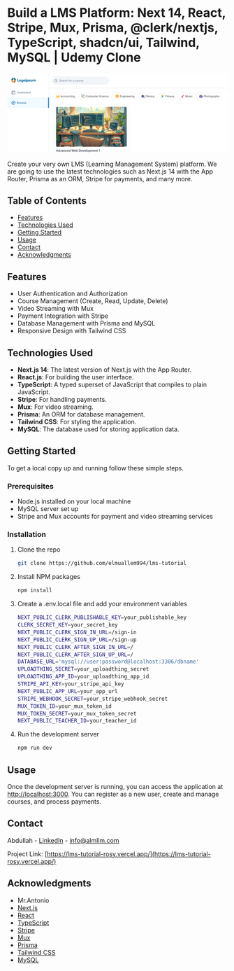 # Build a LMS Platform: Next 14, React, Stripe, Mux, Prisma, @clerk/nextjs, TypeScript, shadcn/ui, Tailwind, MySQL | Udemy Clone

![Project Screenshot](public/screenshot1.png)

Create your very own LMS (Learning Management System) platform. We are going to use the latest technologies such as Next.js 14 with the App Router, Prisma as an ORM, Stripe for payments, and many more.

## Table of Contents

- [Features](#features)
- [Technologies Used](#technologies-used)
- [Getting Started](#getting-started)
- [Usage](#usage)
- [Contact](#contact)
- [Acknowledgments](#acknowledgments)

## Features

- User Authentication and Authorization
- Course Management (Create, Read, Update, Delete)
- Video Streaming with Mux
- Payment Integration with Stripe
- Database Management with Prisma and MySQL
- Responsive Design with Tailwind CSS

## Technologies Used

- **Next.js 14**: The latest version of Next.js with the App Router.
- **React.js**: For building the user interface.
- **TypeScript**: A typed superset of JavaScript that compiles to plain JavaScript.
- **Stripe**: For handling payments.
- **Mux**: For video streaming.
- **Prisma**: An ORM for database management.
- **Tailwind CSS**: For styling the application.
- **MySQL**: The database used for storing application data.

## Getting Started

To get a local copy up and running follow these simple steps.

### Prerequisites

- Node.js installed on your local machine
- MySQL server set up
- Stripe and Mux accounts for payment and video streaming services

### Installation

1. Clone the repo

   ```sh
   git clone https://github.com/elmuallem994/lms-tutorial
   ```

2. Install NPM packages

   ```sh
   npm install
   ```

3. Create a .env.local file and add your environment variables

   ```sh
   NEXT_PUBLIC_CLERK_PUBLISHABLE_KEY=your_publishable_key
   CLERK_SECRET_KEY=your_secret_key
   NEXT_PUBLIC_CLERK_SIGN_IN_URL=/sign-in
   NEXT_PUBLIC_CLERK_SIGN_UP_URL=/sign-up
   NEXT_PUBLIC_CLERK_AFTER_SIGN_IN_URL=/
   NEXT_PUBLIC_CLERK_AFTER_SIGN_UP_URL=/
   DATABASE_URL='mysql://user:password@localhost:3306/dbname'
   UPLOADTHING_SECRET=your_uploadthing_secret
   UPLOADTHING_APP_ID=your_uploadthing_app_id
   STRIPE_API_KEY=your_stripe_api_key
   NEXT_PUBLIC_APP_URL=your_app_url
   STRIPE_WEBHOOK_SECRET=your_stripe_webhook_secret
   MUX_TOKEN_ID=your_mux_token_id
   MUX_TOKEN_SECRET=your_mux_token_secret
   NEXT_PUBLIC_TEACHER_ID=your_teacher_id

   ```

4. Run the development server

   ```sh
   npm run dev

   ```

## Usage

Once the development server is running, you can access the application at [http://localhost:3000](http://localhost:3000). You can register as a new user, create and manage courses, and process payments.

## Contact

Abdullah - [LinkedIn](https://www.linkedin.com/in/abdullah-almoallem-43712a22b) - info@almllm.com

Project Link: [https://lms-tutorial-rosy.vercel.app/](https://lms-tutorial-rosy.vercel.app/)

## Acknowledgments

- Mr.Antonio
- [Next.js](https://nextjs.org/)
- [React](https://reactjs.org/)
- [TypeScript](https://www.typescriptlang.org/)
- [Stripe](https://stripe.com/)
- [Mux](https://mux.com/)
- [Prisma](https://www.prisma.io/)
- [Tailwind CSS](https://tailwindcss.com/)
- [MySQL](https://www.mysql.com/)
